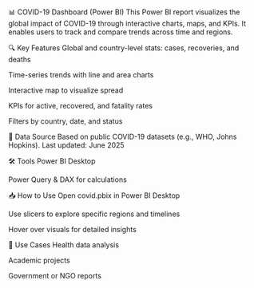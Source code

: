 📊 COVID-19 Dashboard (Power BI)
This Power BI report visualizes the global impact of COVID-19 through interactive charts, maps, and KPIs. It enables users to track and compare trends across time and regions.

🔍 Key Features
Global and country-level stats: cases, recoveries, and deaths

Time-series trends with line and area charts

Interactive map to visualize spread

KPIs for active, recovered, and fatality rates

Filters by country, date, and status

🧾 Data Source
Based on public COVID-19 datasets (e.g., WHO, Johns Hopkins).
Last updated: June 2025

🛠️ Tools
Power BI Desktop

Power Query & DAX for calculations

📥 How to Use
Open covid.pbix in Power BI Desktop

Use slicers to explore specific regions and timelines

Hover over visuals for detailed insights

📌 Use Cases
Health data analysis

Academic projects

Government or NGO reports
